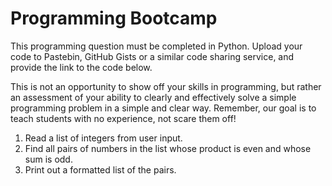 # Programming Bootcamp

This programming question must be completed in Python. Upload your code to Pastebin, GitHub Gists or a similar code sharing service, and provide the link to the code below. 

This is not an opportunity to show off your skills in programming, but rather an assessment of your ability to clearly and effectively solve a simple programming problem in a simple and clear way. Remember, our goal is to teach students with no experience, not scare them off!

1. Read a list of integers from user input.
2. Find all pairs of numbers in the list whose product is even and whose sum is odd.
3. Print out a formatted list of the pairs.